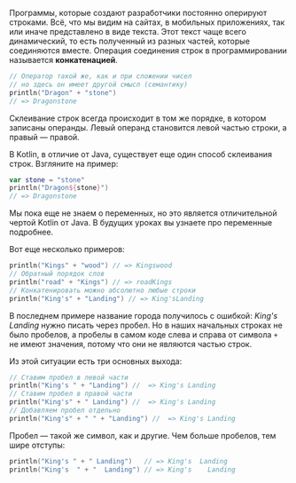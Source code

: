 
Программы, которые создают разработчики постоянно оперируют строками. Всё, что мы видим на сайтах, в мобильных приложениях, так или иначе представлено в виде текста. Этот текст чаще всего динамический, то есть полученный из разных частей, которые соединяются вместе. Операция соединения строк в программировании называется **конкатенацией**.

```kotlin
// Оператор такой же, как и при сложении чисел
// но здесь он имеет другой смысл (семантику)
println("Dragon" + "stone")
// => Dragonstone
```

Склеивание строк всегда происходит в том же порядке, в котором записаны операнды. Левый операнд становится левой частью строки, а правый — правой.

В Kotlin, в отличие от Java, существует еще один способ склеивания строк. Взгляните на пример:

```kotlin
var stone = "stone"
println("Dragon${stone}")
// => Dragonstone
```

Мы пока еще не знаем о переменных, но это является отличительной чертой Kotlin от Java. В будущих уроках вы узнаете про переменные подробнее.

Вот еще несколько примеров:

```kotlin
println("Kings" + "wood") // => Kingswood
// Обратный порядок слов
println("road" + "Kings") // => roadKings
// Конкатенировать можно абсолютно любые строки
println("King's" + "Landing") // => King'sLanding
```

В последнем примере название города получилось с ошибкой: *King's Landing* нужно писать через пробел. Но в наших начальных строках не было пробелов, а пробелы в самом коде слева и справа от символа `+` не имеют значения, потому что они не являются частью строк.

Из этой ситуации есть три основных выхода:

```kotlin
// Ставим пробел в левой части
println("King's " + "Landing") //  => King's Landing
// Ставим пробел в правой части
println("King's" + " Landing") //  => King's Landing
// Добавляем пробел отдельно
println("King's" + " " + "Landing") //  => King's Landing
```

Пробел — такой же символ, как и другие. Чем больше пробелов, тем шире отступы:

```kotlin
println("King's " + " Landing")   // => King's  Landing
println("King's  " + "  Landing") // => King's    Landing
```
